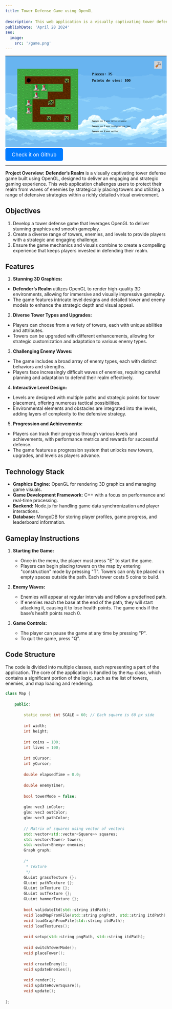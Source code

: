 ```yaml
---
title: Tower Defense Game using OpenGL

description: This web application is a visually captivating tower defense game built using OpenGL, designed to deliver an engaging and strategic gaming experience.
publishDate: 'April 28 2024'
seo:
  image:
    src: '/game.png'
---
```


![Project preview](https://github.com/adxdits/OpenGl-game/blob/main/screenshots/towers.png?raw=true)
<a href="https://github.com/adxdits/OpenGl-game/" target="_blank" style="display: inline-block; padding: 10px 20px; font-size: 16px; color: #fff; background-color: #007bff; text-align: center; text-decoration: none; border-radius: 5px;">Check it on Github</a>

---

**Project Overview:**
**Defender’s Realm** is a visually captivating tower defense game built using OpenGL, designed to deliver an engaging and strategic gaming experience. This web application challenges users to protect their realm from waves of enemies by strategically placing towers and utilizing a range of defensive strategies within a richly detailed virtual environment.

## Objectives

1. Develop a tower defense game that leverages OpenGL to deliver stunning graphics and smooth gameplay.
2. Create a diverse range of towers, enemies, and levels to provide players with a strategic and engaging challenge.
3. Ensure the game mechanics and visuals combine to create a compelling experience that keeps players invested in defending their realm.

## Features

1. **Stunning 3D Graphics:**

- **Defender’s Realm** utilizes OpenGL to render high-quality 3D environments, allowing for immersive and visually impressive gameplay.
- The game features intricate level designs and detailed tower and enemy models to enhance the strategic depth and visual appeal.

2. **Diverse Tower Types and Upgrades:**

- Players can choose from a variety of towers, each with unique abilities and attributes.
- Towers can be upgraded with different enhancements, allowing for strategic customization and adaptation to various enemy types.

3. **Challenging Enemy Waves:**

- The game includes a broad array of enemy types, each with distinct behaviors and strengths.
- Players face increasingly difficult waves of enemies, requiring careful planning and adaptation to defend their realm effectively.

4. **Interactive Level Design:**

- Levels are designed with multiple paths and strategic points for tower placement, offering numerous tactical possibilities.
- Environmental elements and obstacles are integrated into the levels, adding layers of complexity to the defensive strategy.

5. **Progression and Achievements:**

- Players can track their progress through various levels and achievements, with performance metrics and rewards for successful defense.
- The game features a progression system that unlocks new towers, upgrades, and levels as players advance.

## Technology Stack

- **Graphics Engine:** OpenGL for rendering 3D graphics and managing game visuals.
- **Game Development Framework:** C++ with a focus on performance and real-time processing.
- **Backend:** Node.js for handling game data synchronization and player interactions.
- **Database:** MongoDB for storing player profiles, game progress, and leaderboard information.

## Gameplay Instructions

1. **Starting the Game:**

   - Once in the menu, the player must press "E" to start the game.
   - Players can begin placing towers on the map by entering "construction" mode by pressing "T". Towers can only be placed on empty spaces outside the path. Each tower costs 5 coins to build.

2. **Enemy Waves:**

   - Enemies will appear at regular intervals and follow a predefined path.
   - If enemies reach the base at the end of the path, they will start attacking it, causing it to lose health points. The game ends if the base’s health points reach 0.

3. **Game Controls:**
   - The player can pause the game at any time by pressing "P".
   - To quit the game, press "Q".

## Code Structure

The code is divided into multiple classes, each representing a part of the application. The core of the application is handled by the `Map` class, which contains a significant portion of the logic, such as the list of towers, enemies, and map loading and rendering.

```cpp
class Map {

    public:

        static const int SCALE = 60; // Each square is 60 px side

        int width;
        int height;

        int coins = 100;
        int lives = 100;

        int xCursor;
        int yCursor;

        double elapsedTime = 0.0;

        double enemyTimer;

        bool towerMode = false;

        glm::vec3 inColor;
        glm::vec3 outColor;
        glm::vec3 pathColor;

        // Matrix of squares using vector of vectors
        std::vector<std::vector<Square>> squares;
        std::vector<Tower> towers;
        std::vector<Enemy> enemies;
        Graph graph;

        /*
         * Texture
         */
        GLuint grassTexture {};
        GLuint pathTexture {};
        GLuint inTexture {};
        GLuint outTexture {};
        GLuint hammerTexture {};

        bool validateItd(std::string itdPath);
        void loadMapFromFile(std::string pngPath, std::string itdPath);
        void loadGraphFromFile(std::string itdPath);
        void loadTextures();

        void setup(std::string pngPath, std::string itdPath);

        void switchTowerMode();
        void placeTower();

        void createEnemy();
        void updateEnemies();

        void render();
        void updateHoverSquare();
        void update();

};
```
